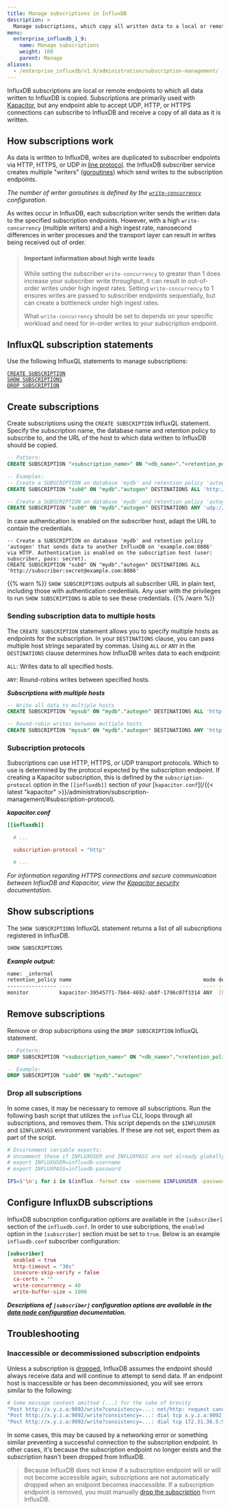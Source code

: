 ```yaml
---
title: Manage subscriptions in InfluxDB
description: >
  Manage subscriptions, which copy all written data to a local or remote endpoint, in InfluxDB OSS.
menu:
  enterprise_influxdb_1_9:
    name: Manage subscriptions
    weight: 100
    parent: Manage
aliases:
  - /enterprise_influxdb/v1.9/administration/subscription-management/
---
```


InfluxDB subscriptions are local or remote endpoints to which all data written to InfluxDB is copied.
Subscriptions are primarily used with [Kapacitor](/kapacitor/), but any endpoint
able to accept UDP, HTTP, or HTTPS connections can subscribe to InfluxDB and receive
a copy of all data as it is written.

## How subscriptions work

As data is written to InfluxDB, writes are duplicated to subscriber endpoints via
HTTP, HTTPS, or UDP in [line protocol](/enterprise_influxdb/v1.9/write_protocols/line_protocol_tutorial/).
the InfluxDB subscriber service creates multiple "writers" ([goroutines](https://golangbot.com/goroutines/))
which send writes to the subscription endpoints.

_The number of writer goroutines is defined by the [`write-concurrency`](/enterprise_influxdb/v1.9/administration/configure/config-data-nodes/#write-concurrency-40) configuration._

As writes occur in InfluxDB, each subscription writer sends the written data to the
specified subscription endpoints.
However, with a high `write-concurrency` (multiple writers) and a high ingest rate,
nanosecond differences in writer processes and the transport layer can result
in writes being received out of order.

> #### Important information about high write loads
> While setting the subscriber `write-concurrency` to greater than 1 does increase your
> subscriber write throughput, it can result in out-of-order writes under high ingest rates.
> Setting `write-concurrency` to 1 ensures writes are passed to subscriber endpoints sequentially,
> but can create a bottleneck under high ingest rates.
>
> What `write-concurrency` should be set to depends on your specific workload
> and need for in-order writes to your subscription endpoint.

## InfluxQL subscription statements

Use the following InfluxQL statements to manage subscriptions:

[`CREATE SUBSCRIPTION`](#create-subscriptions)  
[`SHOW SUBSCRIPTIONS`](#show-subscriptions)  
[`DROP SUBSCRIPTION`](#remove-subscriptions)  

## Create subscriptions

Create subscriptions using the `CREATE SUBSCRIPTION` InfluxQL statement.
Specify the subscription name, the database name and retention policy to subscribe to,
and the URL of the host to which data written to InfluxDB should be copied.

```sql
-- Pattern:
CREATE SUBSCRIPTION "<subscription_name>" ON "<db_name>"."<retention_policy>" DESTINATIONS <ALL|ANY> "<subscription_endpoint_host>"

-- Examples:
-- Create a SUBSCRIPTION on database 'mydb' and retention policy 'autogen' that sends data to 'example.com:9090' via HTTP.
CREATE SUBSCRIPTION "sub0" ON "mydb"."autogen" DESTINATIONS ALL 'http://example.com:9090'

-- Create a SUBSCRIPTION on database 'mydb' and retention policy 'autogen' that round-robins the data to 'h1.example.com:9090' and 'h2.example.com:9090' via UDP.
CREATE SUBSCRIPTION "sub0" ON "mydb"."autogen" DESTINATIONS ANY 'udp://h1.example.com:9090', 'udp://h2.example.com:9090'
```
In case authentication is enabled on the subscriber host, adapt the URL to contain the credentials.

```
-- Create a SUBSCRIPTION on database 'mydb' and retention policy 'autogen' that sends data to another InfluxDB on 'example.com:8086' via HTTP. Authentication is enabled on the subscription host (user: subscriber, pass: secret).
CREATE SUBSCRIPTION "sub0" ON "mydb"."autogen" DESTINATIONS ALL 'http://subscriber:secret@example.com:8086'
```

{{% warn %}}
`SHOW SUBSCRIPTIONS` outputs all subscriber URL in plain text, including those with authentication credentials.
Any user with the privileges to run `SHOW SUBSCRIPTIONS` is able to see these credentials.
{{% /warn %}}

### Sending subscription data to multiple hosts

The `CREATE SUBSCRIPTION` statement allows you to specify multiple hosts as endpoints for the subscription.
In your `DESTINATIONS` clause, you can pass multiple host strings separated by commas.
Using `ALL` or `ANY` in the `DESTINATIONS` clause determines how InfluxDB writes data to each endpoint:

`ALL`: Writes data to all specified hosts.

`ANY`: Round-robins writes between specified hosts.

_**Subscriptions with multiple hosts**_

```sql
-- Write all data to multiple hosts
CREATE SUBSCRIPTION "mysub" ON "mydb"."autogen" DESTINATIONS ALL 'http://host1.example.com:9090', 'http://host2.example.com:9090'

-- Round-robin writes between multiple hosts
CREATE SUBSCRIPTION "mysub" ON "mydb"."autogen" DESTINATIONS ANY 'http://host1.example.com:9090', 'http://host2.example.com:9090'
```

### Subscription protocols

Subscriptions can use HTTP, HTTPS, or UDP transport protocols.
Which to use is determined by the protocol expected by the subscription endpoint.
If creating a Kapacitor subscription, this is defined by the `subscription-protocol`
option in the `[[influxdb]]` section of your [`kapacitor.conf`](/{{< latest "kapacitor" >}}/administration/subscription-management/#subscription-protocol).

_**kapacitor.conf**_

```toml
[[influxdb]]

  # ...

  subscription-protocol = "http"

  # ...

```

_For information regarding HTTPS connections and secure communication between InfluxDB and Kapacitor,
view the [Kapacitor security](/kapacitor/v1.5/administration/security/#secure-influxdb-and-kapacitor) documentation._

## Show subscriptions

The `SHOW SUBSCRIPTIONS` InfluxQL statement returns a list of all subscriptions registered in InfluxDB.

```sql
SHOW SUBSCRIPTIONS
```

_**Example output:**_

```bash
name: _internal
retention_policy name                                           mode destinations
---------------- ----                                           ---- ------------
monitor          kapacitor-39545771-7b64-4692-ab8f-1796c07f3314 ANY  [http://localhost:9092]
```

## Remove subscriptions

Remove or drop subscriptions using the `DROP SUBSCRIPTION` InfluxQL statement.

```sql
-- Pattern:
DROP SUBSCRIPTION "<subscription_name>" ON "<db_name>"."<retention_policy>"

-- Example:
DROP SUBSCRIPTION "sub0" ON "mydb"."autogen"
```

### Drop all subscriptions

In some cases, it may be necessary to remove all subscriptions.
Run the following bash script that utilizes the `influx` CLI, loops through all subscriptions, and removes them.
This script depends on the `$INFLUXUSER` and `$INFLUXPASS` environment variables.
If these are not set, export them as part of the script.

```bash
# Environment variable exports:
# Uncomment these if INFLUXUSER and INFLUXPASS are not already globally set.
# export INFLUXUSER=influxdb-username
# export INFLUXPASS=influxdb-password

IFS=$'\n'; for i in $(influx -format csv -username $INFLUXUSER -password $INFLUXPASS -database _internal -execute 'show subscriptions' | tail -n +2 | grep -v name); do influx -format csv -username $INFLUXUSER -password $INFLUXPASS -database _internal -execute "drop subscription \"$(echo "$i" | cut -f 3 -d ',')\" ON \"$(echo "$i" | cut -f 1 -d ',')\".\"$(echo "$i" | cut -f 2 -d ',')\""; done
```

## Configure InfluxDB subscriptions

InfluxDB subscription configuration options are available in the `[subscriber]`
section of the `influxdb.conf`.
In order to use subcriptions, the `enabled` option in the `[subscriber]` section must be set to `true`.
Below is an example `influxdb.conf` subscriber configuration:

```toml
[subscriber]
  enabled = true
  http-timeout = "30s"
  insecure-skip-verify = false
  ca-certs = ""
  write-concurrency = 40
  write-buffer-size = 1000
```

_**Descriptions of `[subscriber]` configuration options are available in the [data node configuration](/enterprise_influxdb/v1.9/administration/configure/config-data-nodes/#subscription-settings) documentation.**_

## Troubleshooting

### Inaccessible or decommissioned subscription endpoints

Unless a subscription is [dropped](#remove-subscriptions), InfluxDB assumes the endpoint
should always receive data and will continue to attempt to send data.
If an endpoint host is inaccessible or has been decommissioned, you will see errors
similar to the following:

```bash
# Some message content omitted (...) for the sake of brevity
"Post http://x.y.z.a:9092/write?consistency=...: net/http: request canceled while waiting for connection (Client.Timeout exceeded while awaiting headers)" ... service=subscriber
"Post http://x.y.z.a:9092/write?consistency=...: dial tcp x.y.z.a:9092: getsockopt: connection refused" ... service=subscriber
"Post http://x.y.z.a:9092/write?consistency=...: dial tcp 172.31.36.5:9092: getsockopt: no route to host" ... service=subscriber
```

In some cases, this may be caused by a networking error or something similar
preventing a successful connection to the subscription endpoint.
In other cases, it's because the subscription endpoint no longer exists and
the subscription hasn't been dropped from InfluxDB.

> Because InfluxDB does not know if a subscription endpoint will or will not become accessible again,
> subscriptions are not automatically dropped when an endpoint becomes inaccessible.
> If a subscription endpoint is removed, you must manually [drop the subscription](#remove-subscriptions) from InfluxDB.
